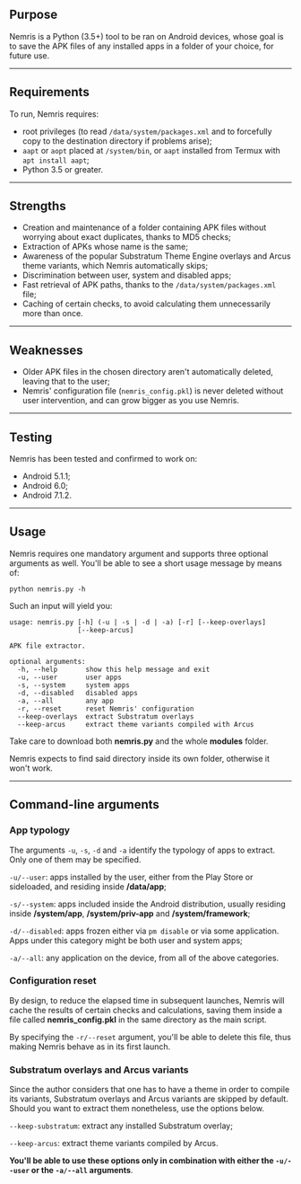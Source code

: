 ## Purpose

Nemris is a Python (3.5+) tool to be ran on Android devices, whose goal is to save the APK files of any installed apps in a folder of your choice, for future use.

-----

## Requirements

To run, Nemris requires:

* root privileges (to read `/data/system/packages.xml` and to forcefully copy to the destination directory if problems arise);
* `aapt` or `aopt` placed at `/system/bin`, or `aapt` installed from Termux with `apt install aapt`;
* Python 3.5 or greater.

-----

## Strengths

* Creation and maintenance of a folder containing APK files without worrying about exact duplicates, thanks to MD5 checks;
* Extraction of APKs whose name is the same;
* Awareness of the popular Substratum Theme Engine overlays and Arcus theme variants, which Nemris automatically skips;
* Discrimination between user, system and disabled apps;
* Fast retrieval of APK paths, thanks to the `/data/system/packages.xml` file;
* Caching of certain checks, to avoid calculating them unnecessarily more than once.

-----

## Weaknesses

* Older APK files in the chosen directory aren't automatically deleted, leaving that to the user;
* Nemris' configuration file (`nemris_config.pkl`) is never deleted without user intervention, and can grow bigger as you use Nemris.

-----

## Testing

Nemris has been tested and confirmed to work on:

* Android 5.1.1;
* Android 6.0;
* Android 7.1.2.

-----

## Usage

Nemris requires one mandatory argument and supports three optional arguments as well. You'll be able to see a short usage message by means of:

    python nemris.py -h

Such an input will yield you:

    usage: nemris.py [-h] (-u | -s | -d | -a) [-r] [--keep-overlays]
                     [--keep-arcus]

    APK file extractor.

    optional arguments:
      -h, --help       show this help message and exit
      -u, --user       user apps
      -s, --system     system apps
      -d, --disabled   disabled apps
      -a, --all        any app
      -r, --reset      reset Nemris' configuration
      --keep-overlays  extract Substratum overlays
      --keep-arcus     extract theme variants compiled with Arcus

Take care to download both **nemris.py** and the whole **modules** folder.

Nemris expects to find said directory inside its own folder, otherwise it won't work.

-----

## Command-line arguments

### App typology

The arguments `-u`, `-s`, `-d` and `-a` identify the typology of apps to extract. Only one of them may be specified.

`-u/--user`: apps installed by the user, either from the Play Store or sideloaded, and residing inside **/data/app**;

`-s/--system`: apps included inside the Android distribution, usually residing inside **/system/app**, **/system/priv-app** and **/system/framework**;

`-d/--disabled`: apps frozen either via `pm disable` or via some application. Apps under this category might be both user and system apps;

`-a/--all`: any application on the device, from all of the above categories.

### Configuration reset

By design, to reduce the elapsed time in subsequent launches, Nemris will cache the results of certain checks and calculations, saving them inside a file called **nemris_config.pkl** in the same directory as the main script.

By specifying the `-r/--reset` argument, you'll be able to delete this file, thus making Nemris behave as in its first launch.

### Substratum overlays and Arcus variants

Since the author considers that one has to have a theme in order to compile its variants, Substratum overlays and Arcus variants are skipped by default. Should you want to extract them nonetheless, use the options below.

`--keep-substratum`: extract any installed Substratum overlay;

`--keep-arcus`: extract theme variants compiled by Arcus.

**You'll be able to use these options only in combination with either the `-u/--user` or the `-a/--all` arguments**.
